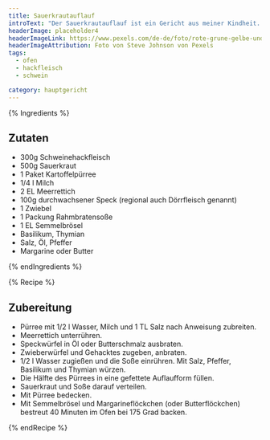 ```yaml
---
title: Sauerkrautauflauf
introText: "Der Sauerkrautauflauf ist ein Gericht aus meiner Kindheit. Meine Mutter hat mich damit immer wieder erfreut. Und obwohl ich ihr Rezept genau befolge, schmeckt der Sauerkrautauflauf bei ihr noch ein entscheidendes Stück besser."
headerImage: placeholder4
headerImageLink: https://www.pexels.com/de-de/foto/rote-grune-gelbe-und-blaue-abstrakte-malerei-1283208/
headerImageAttribution: Foto von Steve Johnson von Pexels
tags:
  - ofen
  - hackfleisch
  - schwein

category: hauptgericht
---
```


{% Ingredients %}

## Zutaten

- 300g Schweinehackfleisch
- 500g Sauerkraut
- 1 Paket Kartoffelpürree
- 1/4 l Milch
- 2 EL Meerrettich
- 100g durchwachsener Speck (regional auch Dörrfleisch genannt)
- 1 Zwiebel
- 1 Packung Rahmbratensoße
- 1 EL Semmelbrösel
- Basilikum, Thymian
- Salz, Öl, Pfeffer
- Margarine oder Butter

{% endIngredients %}

{% Recipe %}

## Zubereitung

- Pürree mit 1/2 l Wasser, Milch und 1 TL Salz nach Anweisung zubreiten.
- Meerrettich unterrühren.
- Speckwürfel in Öl oder Butterschmalz ausbraten.
- Zwieberwürfel und Gehacktes zugeben, anbraten.
- 1/2 l Wasser zugießen und die Soße einrühren. Mit Salz, Pfeffer, Basilikum und Thymian würzen.
- Die Hälfte des Pürrees in eine gefettete Auflaufform füllen.
- Sauerkraut und Soße darauf verteilen.
- Mit Pürree bedecken.
- Mit Semmelbrösel und Margarineflöckchen (oder Butterflöckchen) bestreut 40 Minuten im Ofen bei 175 Grad backen.

{% endRecipe %}
